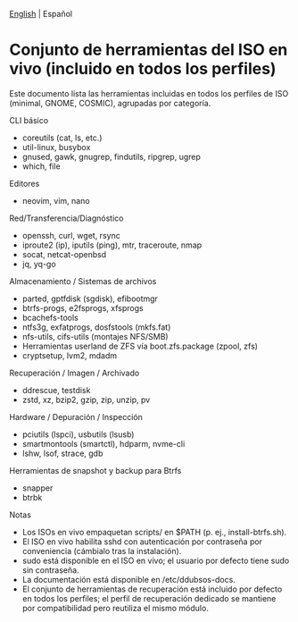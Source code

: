 <!--
Author: Don Williams (aka ddubs)
Created: 2025-10-21
Project: https://github.com/dwilliam62/nix-iso
-->

[English](./Tools-Included.md) | Español

# Conjunto de herramientas del ISO en vivo (incluido en todos los perfiles)

Este documento lista las herramientas incluidas en todos los perfiles de ISO (minimal, GNOME, COSMIC), agrupadas por categoría.

CLI básico
- coreutils (cat, ls, etc.)
- util-linux, busybox
- gnused, gawk, gnugrep, findutils, ripgrep, ugrep
- which, file

Editores
- neovim, vim, nano

Red/Transferencia/Diagnóstico
- openssh, curl, wget, rsync
- iproute2 (ip), iputils (ping), mtr, traceroute, nmap
- socat, netcat-openbsd
- jq, yq-go

Almacenamiento / Sistemas de archivos
- parted, gptfdisk (sgdisk), efibootmgr
- btrfs-progs, e2fsprogs, xfsprogs
- bcachefs-tools
- ntfs3g, exfatprogs, dosfstools (mkfs.fat)
- nfs-utils, cifs-utils (montajes NFS/SMB)
- Herramientas userland de ZFS vía boot.zfs.package (zpool, zfs)
- cryptsetup, lvm2, mdadm

Recuperación / Imagen / Archivado
- ddrescue, testdisk
- zstd, xz, bzip2, gzip, zip, unzip, pv

Hardware / Depuración / Inspección
- pciutils (lspci), usbutils (lsusb)
- smartmontools (smartctl), hdparm, nvme-cli
- lshw, lsof, strace, gdb

Herramientas de snapshot y backup para Btrfs
- snapper
- btrbk

Notas
- Los ISOs en vivo empaquetan scripts/ en $PATH (p. ej., install-btrfs.sh).
- El ISO en vivo habilita sshd con autenticación por contraseña por conveniencia (cámbialo tras la instalación).
- sudo está disponible en el ISO en vivo; el usuario por defecto tiene sudo sin contraseña.
- La documentación está disponible en /etc/ddubsos-docs.
- El conjunto de herramientas de recuperación está incluido por defecto en todos los perfiles; el perfil de recuperación dedicado se mantiene por compatibilidad pero reutiliza el mismo módulo.

